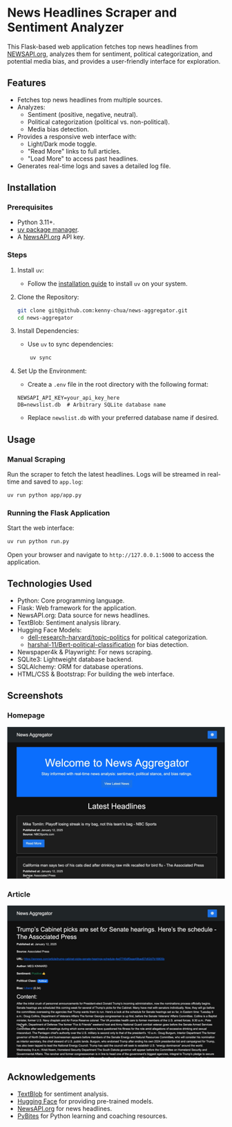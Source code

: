 
# News Headlines Scraper and Sentiment Analyzer

This Flask-based web application fetches top news headlines from [NEWSAPI.org](https://newsapi.org/), analyzes them for sentiment, political categorization, and potential media bias, and provides a user-friendly interface for exploration.

## Features

- Fetches top news headlines from multiple sources.
- Analyzes:
    - Sentiment (positive, negative, neutral).
    - Political categorization (political vs. non-political).
    - Media bias detection.
- Provides a responsive web interface with:
    - Light/Dark mode toggle.
    - "Read More" links to full articles.
    - "Load More" to access past headlines.
- Generates real-time logs and saves a detailed log file.

## Installation

### Prerequisites

- Python 3.11+.
- [uv package manager](https://docs.astral.sh/uv/getting-started/installation/).
- A [NewsAPI.org](https://newsapi.org/) API key.

### Steps

1. Install `uv`:
    - Follow the [installation guide](https://docs.astral.sh/uv/getting-started/installation/) to install `uv` on your system.
2. Clone the Repository:

    ```sh
    git clone git@github.com:kenny-chua/news-aggregator.git
    cd news-aggregator
    ```

3. Install Dependencies:

    - Use `uv` to sync dependencies:

    ```sh
        uv sync
    ```

4. Set Up the Environment:

    - Create a `.env` file in the root directory with the following format:

    ```env
    NEWSAPI_API_KEY=your_api_key_here
    DB=newslist.db  # Arbitrary SQLite database name
    ```

    - Replace `newslist.db` with your preferred database name if desired.

## Usage

### Manual Scraping

Run the scraper to fetch the latest headlines. Logs will be streamed in real-time and saved to `app.log`:

```sh
uv run python app/app.py
```

### Running the Flask Application

Start the web interface:

```sh
uv run python run.py
```

Open your browser and navigate to `http://127.0.0.1:5000` to access the application.

## Technologies Used

- Python: Core programming language.
- Flask: Web framework for the application.
- NewsAPI.org: Data source for news headlines.
- TextBlob: Sentiment analysis library.
- Hugging Face Models:
    - [dell-research-harvard/topic-politics](https://huggingface.co/dell-research-harvard/topic-politics) for political categorization.
    - [harshal-11/Bert-political-classification](https://huggingface.co/harshal-11/Bert-political-classification) for bias detection.
- Newspaper4k & Playwright: For news scraping.
- SQLite3: Lightweight database backend.
- SQLAlchemy: ORM for database operations.
- HTML/CSS & Bootstrap: For building the web interface.

## Screenshots

### Homepage

![Home Page](images/homepage.jpg)

### Article

![Article](images/article.jpg)

## Acknowledgements

- [TextBlob](https://textblob.readthedocs.io/) for sentiment analysis.
- [Hugging Face](https://huggingface.co/) for providing pre-trained models.
- [NewsAPI.org](https://newsapi.org/) for news headlines.
- [PyBites](https://pybites.github.io/) for Python learning and coaching resources.
